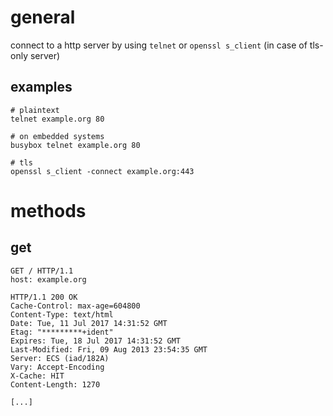 # general

connect to a http server by using `telnet` or `openssl s_client` (in case of tls-only server)

## examples

    # plaintext
    telnet example.org 80
    
    # on embedded systems
    busybox telnet example.org 80
    
    # tls
    openssl s_client -connect example.org:443

# methods

## get

    GET / HTTP/1.1
    host: example.org

    HTTP/1.1 200 OK
    Cache-Control: max-age=604800
    Content-Type: text/html
    Date: Tue, 11 Jul 2017 14:31:52 GMT
    Etag: "*********+ident"
    Expires: Tue, 18 Jul 2017 14:31:52 GMT
    Last-Modified: Fri, 09 Aug 2013 23:54:35 GMT
    Server: ECS (iad/182A)
    Vary: Accept-Encoding
    X-Cache: HIT
    Content-Length: 1270
    
    [...]
